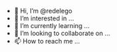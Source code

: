 - 👋 Hi, I’m @redelego
- 👀 I’m interested in ...
- 🌱 I’m currently learning ...
- 💞️ I’m looking to collaborate on ...
- 📫 How to reach me ...

<!---
redelego/redelego is a ✨ special ✨ repository because its `README.md` (this file) appears on your GitHub profile.
You can click the Preview link to take a look at your changes.
--->
